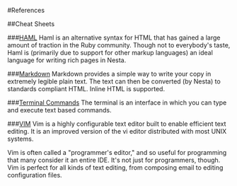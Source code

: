 #References

##Cheat Sheets

###[HAML][haml]
Haml is an alternative syntax for HTML that has gained a large amount of traction in the Ruby community. Though not to everybody's taste, Haml is (primarily due to support for other markup languages) an ideal language for writing rich pages in Nesta.

###[Markdown][markdown]
Markdown provides a simple way to write your copy in extremely legible plain text. The text can then be converted (by Nesta) to standards compliant HTML. Inline HTML is supported.

###[Terminal Commands][terminal]
The terminal is an interface in which you can type and execute text based commands.

###[VIM][vim]
Vim is a highly configurable text editor built to enable efficient text editing. It is an improved version of the vi editor distributed with most UNIX systems.

Vim is often called a "programmer's editor," and so useful for programming that many consider it an entire IDE. It's not just for programmers, though. Vim is perfect for all kinds of text editing, from composing email to editing configuration files.

[haml]: http://www.cheatography.com/specialbrand/cheat-sheets/haml/
[markdown]: http://daringfireball.net/projects/markdown/dingus
[terminal]: http://files.fosswire.com/2007/08/fwunixref.pdf
[vim]: http://thestandardlibrarians.herokuapp.com/refences/vim.html
